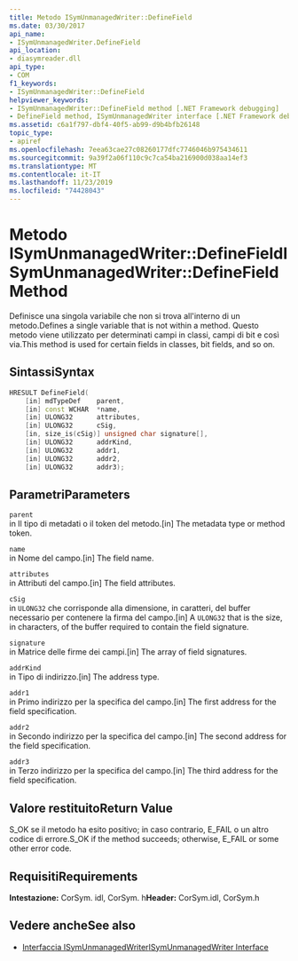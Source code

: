 ```yaml
---
title: Metodo ISymUnmanagedWriter::DefineField
ms.date: 03/30/2017
api_name:
- ISymUnmanagedWriter.DefineField
api_location:
- diasymreader.dll
api_type:
- COM
f1_keywords:
- ISymUnmanagedWriter::DefineField
helpviewer_keywords:
- ISymUnmanagedWriter::DefineField method [.NET Framework debugging]
- DefineField method, ISymUnmanagedWriter interface [.NET Framework debugging]
ms.assetid: c6a1f797-dbf4-40f5-ab99-d9b4bfb26148
topic_type:
- apiref
ms.openlocfilehash: 7eea63cae27c08260177dfc7746046b975434611
ms.sourcegitcommit: 9a39f2a06f110c9c7ca54ba216900d038aa14ef3
ms.translationtype: MT
ms.contentlocale: it-IT
ms.lasthandoff: 11/23/2019
ms.locfileid: "74428043"
---
```

# <a name="isymunmanagedwriterdefinefield-method"></a><span data-ttu-id="2f791-102">Metodo ISymUnmanagedWriter::DefineField</span><span class="sxs-lookup"><span data-stu-id="2f791-102">ISymUnmanagedWriter::DefineField Method</span></span>
<span data-ttu-id="2f791-103">Definisce una singola variabile che non si trova all'interno di un metodo.</span><span class="sxs-lookup"><span data-stu-id="2f791-103">Defines a single variable that is not within a method.</span></span> <span data-ttu-id="2f791-104">Questo metodo viene utilizzato per determinati campi in classi, campi di bit e così via.</span><span class="sxs-lookup"><span data-stu-id="2f791-104">This method is used for certain fields in classes, bit fields, and so on.</span></span>  
  
## <a name="syntax"></a><span data-ttu-id="2f791-105">Sintassi</span><span class="sxs-lookup"><span data-stu-id="2f791-105">Syntax</span></span>  
  
```cpp  
HRESULT DefineField(  
    [in] mdTypeDef    parent,  
    [in] const WCHAR  *name,  
    [in] ULONG32      attributes,  
    [in] ULONG32      cSig,  
    [in, size_is(cSig)] unsigned char signature[],  
    [in] ULONG32      addrKind,  
    [in] ULONG32      addr1,  
    [in] ULONG32      addr2,  
    [in] ULONG32      addr3);  
```  
  
## <a name="parameters"></a><span data-ttu-id="2f791-106">Parametri</span><span class="sxs-lookup"><span data-stu-id="2f791-106">Parameters</span></span>  
 `parent`  
 <span data-ttu-id="2f791-107">in Il tipo di metadati o il token del metodo.</span><span class="sxs-lookup"><span data-stu-id="2f791-107">[in] The metadata type or method token.</span></span>  
  
 `name`  
 <span data-ttu-id="2f791-108">in Nome del campo.</span><span class="sxs-lookup"><span data-stu-id="2f791-108">[in] The field name.</span></span>  
  
 `attributes`  
 <span data-ttu-id="2f791-109">in Attributi del campo.</span><span class="sxs-lookup"><span data-stu-id="2f791-109">[in] The field attributes.</span></span>  
  
 `cSig`  
 <span data-ttu-id="2f791-110">in `ULONG32` che corrisponde alla dimensione, in caratteri, del buffer necessario per contenere la firma del campo.</span><span class="sxs-lookup"><span data-stu-id="2f791-110">[in] A `ULONG32` that is the size, in characters, of the buffer required to contain the field signature.</span></span>  
  
 `signature`  
 <span data-ttu-id="2f791-111">in Matrice delle firme dei campi.</span><span class="sxs-lookup"><span data-stu-id="2f791-111">[in] The array of field signatures.</span></span>  
  
 `addrKind`  
 <span data-ttu-id="2f791-112">in Tipo di indirizzo.</span><span class="sxs-lookup"><span data-stu-id="2f791-112">[in] The address type.</span></span>  
  
 `addr1`  
 <span data-ttu-id="2f791-113">in Primo indirizzo per la specifica del campo.</span><span class="sxs-lookup"><span data-stu-id="2f791-113">[in] The first address for the field specification.</span></span>  
  
 `addr2`  
 <span data-ttu-id="2f791-114">in Secondo indirizzo per la specifica del campo.</span><span class="sxs-lookup"><span data-stu-id="2f791-114">[in] The second address for the field specification.</span></span>  
  
 `addr3`  
 <span data-ttu-id="2f791-115">in Terzo indirizzo per la specifica del campo.</span><span class="sxs-lookup"><span data-stu-id="2f791-115">[in] The third address for the field specification.</span></span>  
  
## <a name="return-value"></a><span data-ttu-id="2f791-116">Valore restituito</span><span class="sxs-lookup"><span data-stu-id="2f791-116">Return Value</span></span>  
 <span data-ttu-id="2f791-117">S_OK se il metodo ha esito positivo; in caso contrario, E_FAIL o un altro codice di errore.</span><span class="sxs-lookup"><span data-stu-id="2f791-117">S_OK if the method succeeds; otherwise, E_FAIL or some other error code.</span></span>  
  
## <a name="requirements"></a><span data-ttu-id="2f791-118">Requisiti</span><span class="sxs-lookup"><span data-stu-id="2f791-118">Requirements</span></span>  
 <span data-ttu-id="2f791-119">**Intestazione:** CorSym. idl, CorSym. h</span><span class="sxs-lookup"><span data-stu-id="2f791-119">**Header:** CorSym.idl, CorSym.h</span></span>  
  
## <a name="see-also"></a><span data-ttu-id="2f791-120">Vedere anche</span><span class="sxs-lookup"><span data-stu-id="2f791-120">See also</span></span>

- [<span data-ttu-id="2f791-121">Interfaccia ISymUnmanagedWriter</span><span class="sxs-lookup"><span data-stu-id="2f791-121">ISymUnmanagedWriter Interface</span></span>](../../../../docs/framework/unmanaged-api/diagnostics/isymunmanagedwriter-interface.md)
